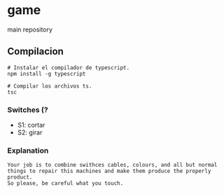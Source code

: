 # game
main repository

## Compilacion
```shell script
# Instalar el compilador de typescript.
npm install -g typescript

# Compilar los archivos ts.
tsc
```

### Switches (?
- S1: cortar
- S2: girar

### Explanation
```In a dystopian future where the robots rule the world and they hire you to repair them, with no payment of course. What were you thinking?
Your job is to combine swithces cables, colours, and all but normal things to repair this machines and make them produce the properly product.
So please, be careful what you touch.
```
